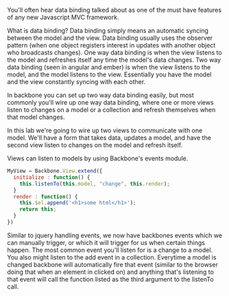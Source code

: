You'll often hear data binding talked about as one of the must have features of any new Javascript MVC framework.

What is data binding?
Data binding simply means an automatic syncing between the model and the view.  Data binding usually uses the observer pattern (when one object registers interest in updates with another object who broadcasts changes).  One way data binding is when the view listens to the model and refreshes itself any time the model's data changes.  Two way data binding (seen in angular and ember) is when the view listens to the model, and the model listens to the view.  Essentially you have the model and the view constantly syncing with each other.

In backbone you can set up two way data binding easily, but most commonly you'll wire up one way data binding, where one or more views listen to changes on a model or a collection and refresh themselves when that model changes.

In this lab we're going to wire up two views to communicate with one model.  We'll have a form that takes data, updates a model, and have the second view listen to changes on the model and refresh itself.

Views can listen to models by using Backbone's events module.

```javascript
MyView = Backbone.View.extend({
  initialize : function() {
    this.listenTo(this.model, "change", this.render);
  }
  render : function() {
    this.$el.append('<h1>some html</h1>');
    return this;
  }
})
```

Similar to jquery handling events, we now have backbones events which we can manually trigger, or which it will trigger for us when certain things happen.  The most common event you'll listen for is a change to a model.  You also might listen to the add event in a collection.  Everytime a model is changed backbone will automatically fire that event (similar to the browser doing that when an element in clicked on) and anything that's listening to that event will call the function listed as the third argument to the listenTo call.